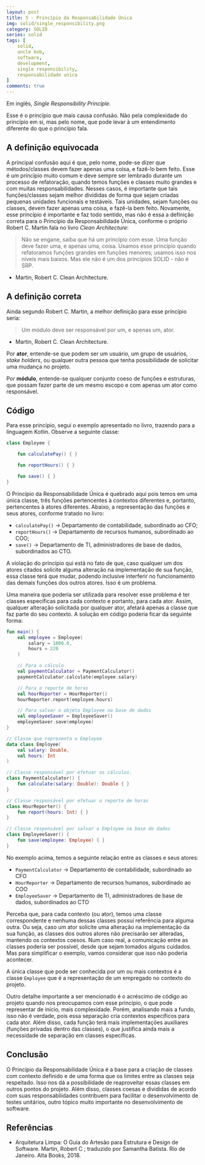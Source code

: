 ```yaml
---
layout: post
title: S - Princípio da Responsabilidade Única
img: solid/single_responsibility.png
category: SOLID
series: solid
tags: [
    solid,
    uncle bob,
    software,
    development,
    single responsibility,
    responsabilidade unica
]
comments: true
---
```


Em inglês, *Single Responsibility Principle*.

Esse é o princípio que mais causa confusão. Não pela complexidade do princípio em si, mas pelo nome, que pode levar à um entendimento diferente do que o princípio fala.

## A definição equivocada

A principal confusão aqui é que, pelo nome, pode-se dizer que métodos/classes devem fazer apenas uma coisa, e fazê-lo bem feito. Esse é um princípio muito comum e deve sempre ser lembrado durante um processo de refatoração, quando temos funções e classes muito grandes e com muitas responsabilidades. Nesses casos, é importante que tais funções/classes sejam melhor divididas de forma que sejam criadas pequenas unidades funcionais e testáveis. Tais unidades, sejam funções ou classes, devem fazer apenas uma coisa, e fazê-la bem feito. Novamente, esse princípio é importante e faz todo sentido, mas não é essa a definição correta para o Princípio da Responsabilidade Única, conforme o próprio Robert C. Martin fala no livro *Clean Architecture*:

> Não se engane, saiba que há um princípio com esse. Uma função deve fazer uma, e apenas uma, coisa. Usamos esse princípio quando refatoramos funções grandes em funções menores; usamos isso nos níveis mais baixos. Mas ele não é um dos princípios SOLID - não é SRP.
>
- Martin, Robert C. Clean Architecture.

## A definição correta

Ainda segundo Robert C. Martin, a melhor definição para esse princípio seria:

> Um módulo deve ser responsável por um, e apenas um, ator.
>
- Martin, Robert C. Clean Architecture.

Por **ator**, entende-se que podem ser um usuário, um grupo de usuários, *stake holders*, ou qualquer outra pessoa que tenha possibilidade de solicitar uma mudança no projeto.

Por **módulo**, entende-se qualquer conjunto coeso de funções e estruturas, que possam fazer parte de um mesmo escopo e com apenas um ator como responsável.

## Código

Para esse princípio, segui o exemplo apresentado no livro, trazendo para a linguagem Kotlin. Observe a seguinte classe:

```kotlin
class Employee {

    fun calculatePay() { }

    fun reportHours() { }

    fun save() { }
}
```

O Princípio da Responsabilidade Única é quebrado aqui pois temos em uma única classe, três funções pertencentes à contextos diferentes e, portanto, pertencentes à atores diferentes. Abaixo, a representação das funções e seus atores, conforme tratado no livro:

- `calculatePay()` → Departamento de contabilidade, subordinado ao CFO;
- `reportHours()` → Departamento de recursos humanos, subordinado ao COO;
- `save()` → Departamento de TI, administradores de base de dados, subordinados ao CTO.

A violação do princípio qui está no fato de que, caso qualquer um dos atores citados solicite alguma alteração na implementação de sua função, essa classe terá que mudar, podendo inclusive interferir no funcionamento das demais funções dos outros atores. Isso é um problema.

Uma maneira que poderia ser utilizada para resolver esse problema é ter classes específicas para cada contexto e portanto, para cada ator. Assim, qualquer alteração solicitada por qualquer ator, afetará apenas a classe que faz parte do seu contexto. A solução em código poderia ficar da seguinte forma:

```kotlin
fun main() {
    val employee = Employee(
    	salary = 1000.0,
        hours = 220
    )

    // Para o cálculo
    val paymentCalculator = PaymentCalculator()
    paymentCalculator.calculate(employee.salary)

    // Para o reporte de horas
    val hourReporter = HourReporter()
    hourReporter.report(employee.hours)

    // Para salvar o objeto Employee na base de dados
    val employeeSaver = EmployeeSaver()
    employeeSaver.save(employee)
}

// Classe que representa o Employee
data class Employee(
    val salary: Double,
    val hours: Int
)

// Classe responsável por efetuar os cálculos.
class PaymentCalculator() {
    fun calculate(salary: Double): Double { }
}

// Classe responsável por efetuar o reporte de horas
class HourReporter() {
    fun report(hours: Int) { }
}

// Classe responsável por salvar o Employee na base de dados
class EmployeeSaver() {
    fun save(employee: Employee) { }
}
```

No exemplo acima, temos a seguinte relação entre as classes e seus atores:

- `PaymentCalculator` → Departamento de contabilidade, subordinado ao CFO
- `HourReporter` → Departamento de recursos humanos, subordinado ao COO
- `EmployeeSaver` → Departamento de TI, administradores de base de dados, subordinados ao CTO

Perceba que, para cada contexto (ou ator), temos uma classe correspondente e nenhuma dessas classes possui referência para alguma outra. Ou seja, caso um ator solicite uma alteração na implementação da sua função, as classes dos outros atores não precisarão ser alteradas, mantendo os contextos coesos. Num caso real, a comunicação entre as classes poderia ser possível, desde que sejam tomados alguns cuidados. Mas para simplificar o exemplo, vamos considerar que isso não poderia acontecer.

A única classe que pode ser conhecida por um ou mais contextos é a classe `Employee` que é a representação de um empregado no contexto do projeto.

Outro detalhe importante a ser mencionado é o acréscimo de código ao projeto quando nos preocupamos com esse princípio, o que pode representar de início, mais complexidade. Porém, analisando mais a fundo, isso não é verdade, pois essa separação cria contextos específicos para cada ator. Além disso, cada função terá mais implementações auxiliares (funções privadas dentro das classes), o que justifica ainda mais a necessidade de separação em classes específicas.

## Conclusão

O Princípio da Responsabilidade Única é a base para a criação de classes com contexto definido e de uma forma que os limites entre as classes seja respeitado. Isso nos dá a possibilidade de reaproveitar essas classes em outros pontos do projeto. Além disso, classes coesas e divididas de acordo com suas responsabilidades contribuem para facilitar o desenvolvimento de testes unitários, outro tópico muito importante no desenvolvimento de software.

## Referências

- Arquitetura Limpa: O Guia do Artesão para Estrutura e Design de Software. Martin, Robert C ; traduzido por Samantha Batista. Rio de Janeiro. Alta Books, 2018.
